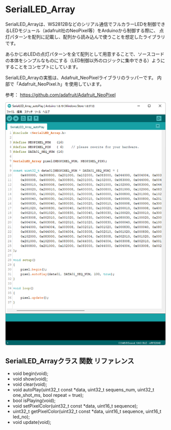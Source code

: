 # SerialLED_Array

SerialLED_Arrayは、WS2812Bなどのシリアル通信でフルカラーLEDを制御できるLEDモジュール（adafruit社のNeoPixel等）をArduinoから制御する際に、
点灯パターンを配列に記載し、配列から読み込んで使うことを想定したライブラリです。

あらかじめLEDの点灯パターンを全て配列として用意することで、ソースコードの本体をシンプルなものにする（LED制御以外のロジックに集中できる）ようにすることをコンセプトにしています。

SerialLED_Arrayの実態は、Adafruit_NeoPixelライブラリのラッパーです。
内部で「Adafruit_NeoPixel.h」を使用しています。

参考： https://github.com/adafruit/Adafruit_NeoPixel

![img/Lib_sample_screenshot.png](img/Lib_sample_screenshot.png)



## SerialLED_Arrayクラス 関数 リファレンス

+ void     begin(void);
+ void     show(void);
+ void     clear(void);
+ void     autoPlay(uint32_t const *data, uint32_t sequens_num, uint32_t one_shot_ms, bool repeat = true);
+ bool     isPlaying(void);
+ void     setPixelColor(uint32_t const *data, uint16_t sequence);
+ uint32_t getPixelColor(uint32_t const *data, uint16_t sequence, uint16_t led_no);
+ void     update(void);
